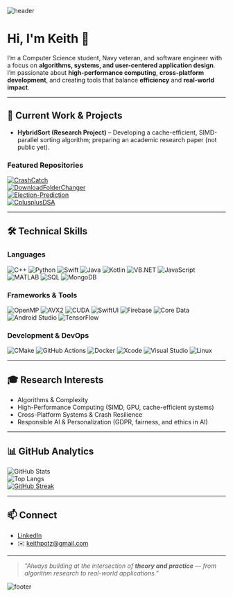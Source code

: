 ![header](https://capsule-render.vercel.app/api?type=waving&color=0:4F46E5,100:9333EA&height=220&section=header&text=Keith%20Pottratz&fontSize=55&fontColor=ffffff&animation=fadeIn&fontAlignY=35&desc=Algorithms%20%7C%20Systems%20%7C%20Research&descAlignY=55&descAlign=50)

# Hi, I'm Keith 👋  

I’m a Computer Science student, Navy veteran, and software engineer with a focus on **algorithms, systems, and user-centered application design**.  
I’m passionate about **high-performance computing**, **cross-platform development**, and creating tools that balance **efficiency** and **real-world impact**.  

---

## 🔬 Current Work & Projects  

- **HybridSort (Research Project)** – Developing a cache-efficient, SIMD-parallel sorting algorithm; preparing an academic research paper (not public yet).  

### Featured Repositories  
[![CrashCatch](https://github-readme-stats.vercel.app/api/pin/?username=keithpotz&repo=CrashCatch&theme=tokyonight)](https://github.com/keithpotz/CrashCatch)  
[![DownloadFolderChanger](https://github-readme-stats.vercel.app/api/pin/?username=keithpotz&repo=DownloadFolderChanger&theme=tokyonight)](https://github.com/keithpotz/DownloadFolderChanger)  
[![Election-Prediction](https://github-readme-stats.vercel.app/api/pin/?username=keithpotz&repo=Election-Prediction&theme=tokyonight)](https://github.com/keithpotz/Election-Prediction)  
[![CplusplusDSA](https://github-readme-stats.vercel.app/api/pin/?username=keithpotz&repo=CplusplusDSA&theme=tokyonight)](https://github.com/keithpotz/CplusplusDSA)  

---

## 🛠️ Technical Skills  

### Languages  
![C++](https://img.shields.io/badge/C++-00599C?style=for-the-badge&logo=cplusplus&logoColor=white) ![Python](https://img.shields.io/badge/Python-3776AB?style=for-the-badge&logo=python&logoColor=white) ![Swift](https://img.shields.io/badge/Swift-FA7343?style=for-the-badge&logo=swift&logoColor=white) ![Java](https://img.shields.io/badge/Java-007396?style=for-the-badge&logo=java&logoColor=white) ![Kotlin](https://img.shields.io/badge/Kotlin-0095D5?style=for-the-badge&logo=kotlin&logoColor=white) ![VB.NET](https://img.shields.io/badge/VB.NET-512BD4?style=for-the-badge&logo=dotnet&logoColor=white) ![JavaScript](https://img.shields.io/badge/JavaScript-F7DF1E?style=for-the-badge&logo=javascript&logoColor=black) ![MATLAB](https://img.shields.io/badge/MATLAB-0076A8?style=for-the-badge&logo=mathworks&logoColor=white) ![SQL](https://img.shields.io/badge/SQL-4479A1?style=for-the-badge&logo=mysql&logoColor=white) ![MongoDB](https://img.shields.io/badge/MongoDB-47A248?style=for-the-badge&logo=mongodb&logoColor=white)  

### Frameworks & Tools  
![OpenMP](https://img.shields.io/badge/OpenMP-000000?style=for-the-badge&logo=openmp&logoColor=white) ![AVX2](https://img.shields.io/badge/AVX2-0A84FF?style=for-the-badge&logo=intel&logoColor=white) ![CUDA](https://img.shields.io/badge/CUDA-76B900?style=for-the-badge&logo=nvidia&logoColor=white) ![SwiftUI](https://img.shields.io/badge/SwiftUI-0A84FF?style=for-the-badge&logo=swift&logoColor=white) ![Firebase](https://img.shields.io/badge/Firebase-FFCA28?style=for-the-badge&logo=firebase&logoColor=black) ![Core Data](https://img.shields.io/badge/Core%20Data-0A84FF?style=for-the-badge&logo=apple&logoColor=white) ![Android Studio](https://img.shields.io/badge/Android%20Studio-3DDC84?style=for-the-badge&logo=androidstudio&logoColor=white) ![TensorFlow](https://img.shields.io/badge/TensorFlow-FF6F00?style=for-the-badge&logo=tensorflow&logoColor=white)  

### Development & DevOps  
![CMake](https://img.shields.io/badge/CMake-064F8C?style=for-the-badge&logo=cmake&logoColor=white) ![GitHub Actions](https://img.shields.io/badge/GitHub%20Actions-2088FF?style=for-the-badge&logo=githubactions&logoColor=white) ![Docker](https://img.shields.io/badge/Docker-2496ED?style=for-the-badge&logo=docker&logoColor=white) ![Xcode](https://img.shields.io/badge/Xcode-1575F9?style=for-the-badge&logo=xcode&logoColor=white) ![Visual Studio](https://img.shields.io/badge/Visual%20Studio-5C2D91?style=for-the-badge&logo=visualstudio&logoColor=white) ![Linux](https://img.shields.io/badge/Linux-FCC624?style=for-the-badge&logo=linux&logoColor=black)  

---

## 🎓 Research Interests  
- Algorithms & Complexity  
- High-Performance Computing (SIMD, GPU, cache-efficient systems)  
- Cross-Platform Systems & Crash Resilience  
- Responsible AI & Personalization (GDPR, fairness, and ethics in AI)  

---

## 📊 GitHub Analytics  

![GitHub Stats](https://github-readme-stats.vercel.app/api?username=keithpotz&show_icons=true&theme=tokyonight)  
![Top Langs](https://github-readme-stats.vercel.app/api/top-langs/?username=keithpotz&layout=compact&theme=tokyonight)  
[![GitHub Streak](https://streak-stats.demolab.com?user=keithpotz&theme=tokyonight&hide_border=true)](https://git.io/streak-stats)  

---

## 📫 Connect  
- [LinkedIn](https://www.linkedin.com/in/keith-pottratz/)  
- ✉️ keithpotz@gmail.com

---

> *"Always building at the intersection of **theory and practice** — from algorithm research to real-world applications."*

![footer](https://capsule-render.vercel.app/api?type=waving&color=0:4F46E5,100:9333EA&height=120&section=footer)

